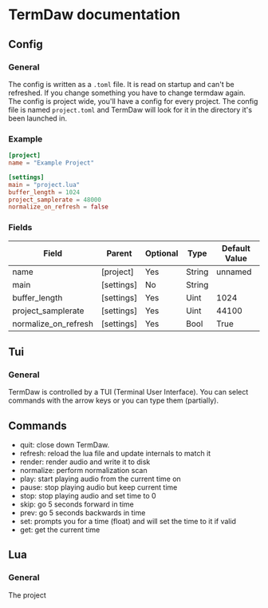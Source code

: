 # TermDaw documentation

## Config

### General

The config is written as a `.toml` file.
It is read on startup and can't be refreshed.
If you change something you have to change termdaw again.
The config is project wide, you'll have a config for every project.
The config file is named `project.toml` and TermDaw will look for it in the directory it's been launched in.

### Example

```toml
[project]
name = "Example Project"

[settings]
main = "project.lua"
buffer_length = 1024
project_samplerate = 48000
normalize_on_refresh = false
```

### Fields

Field                   | Parent        | Optional      | Type  | Default Value
------------------------|---------------|---------------|-------|---------------
name                    | [project]     | Yes           | String| unnamed
main                    | [settings]    | No            | String|
buffer_length           | [settings]    | Yes           | Uint  | 1024
project_samplerate      | [settings]    | Yes           | Uint  | 44100
normalize_on_refresh    | [settings]    | Yes           | Bool  | True

## Tui

### General

TermDaw is controlled by a TUI (Terminal User Interface).
You can select commands with the arrow keys or you can type them (partially).

## Commands
- quit: close down TermDaw.
- refresh: reload the lua file and update internals to match it
- render: render audio and write it to disk
- normalize: perform normalization scan
- play: start playing audio from the current time on
- pause: stop playing audio but keep current time
- stop: stop playing audio and set time to 0
- skip: go 5 seconds forward in time
- prev: go 5 seconds backwards in time
- set: prompts you for a time (float) and will set the time to it if valid
- get: get the current time

## Lua

### General

The project 
